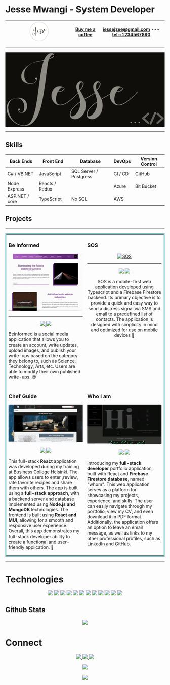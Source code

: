 # Jesse Mwangi - System Developer

| <img src='./logo.png' width='30%'> | [Buy me a coffee](https://www.buymeacoffee.com/yourname) | [jessejzee@gmail.com](mailto:jessejzee@gmail.com) --- [tel:+1234567890](tel:+1234567890) |
| ---------------------------------- | -------------------------------------------------------- | ---------------------------------------------------------------------------------------- |

---

<div style='
    background: black;
    display: flex;
    justify-content: space-around;
    width:100%;
'>
<img src='./Jesse-black.png' width='100%'>
</div>

---

## Skills

| Back Ends      | Front End      | Database               | DevOps  | Version Control |
| -------------- | -------------- | ---------------------- | ------- | --------------- |
| C# / VB.NET    | JavaScript     | SQL Server / Postgress | CI / CD | GitHub          |
| Node Express   | Reacts / Redux |                        | Azure   | Bit Bucket      |
| ASP.NET / core | TypeScript     | No SQL                 | AWS     |





## Projects

---

<table bordercolor="#66b2b2">
  
  <tr>
    <td width="50%" height="150px" valign="top">
      <h3 align="left">Be Informed</h3>
        
<a href="https://beinformed.onrender.com/" target="_blank">
            <img src="./beinformed.gif" width="100%" alt="Be Informed"/>
            
</a>

___

<p align='center'>   
  <a href="https://github.com/Jessemwangi/beInform" target="_blank">
    <img src="https://img.shields.io/static/v1?label=|&message=REPO&color=23555f&style=plastic&logo=github&logo-color=white"/>
  </a>  
  <a href="https://beinformed.onrender.com/" target="_blank">
    <img src="https://img.shields.io/static/v1?label=|&message=WEBSITE&color=23555f&style=plastic&logo=react&logo-color=white"/>
  </a>
      </p>
        <p>Beinformed is a social media application that allows you to create an account, write updates, upload images, and publish your write-ups based on the category they belong to, such as Science, Technology, Arts, etc. Users are able to modify their own published write-ups. &#128521;</p>
    </td>

 <td width="50%" height="150px" valign="top" align='center'>
      <h3 align="left">SOS</h3>
       <a target="_blank" href="https://sos-service.netlify.app/" align='center' style='back-ground:black; width:100%; display:relative'>
            <img src="./sos.gif" height="100%"  alt="SOS"/>
        </a>

___

    
<p align="center">
          
  <a href="https://github.com/Jessemwangi/sos" target="_blank">
    <img src="https://img.shields.io/static/v1?label=|&message=REPO&color=23555f&style=plastic&logo=github&logo-color=white"/>
  </a>
  <a href="https://sos-service.netlify.app/" target="_blank">
    <img src="https://img.shields.io/static/v1?label=|&message=WEBSITE&color=23555f&style=plastic&logo=react&logo-color=white"/>
  </a>
      </p>
        <p>SOS is a mobile-first web application developed using Typescript and a Firebase Firestore backend. Its primary objective is to provide a quick and easy way to send a distress signal via SMS and email to a predefined list of contacts. The application is designed with simplicity in mind and optimized for use on mobile devices &#128295;</p>
    </td>
  </tr>
  
  <tr>
    <td width="50%" height="150px" valign="top">
      <h3 align="left">Chef Guide</h3>
        <a target="_blank" href="https://whom.vercel.app/">
          <img src="./tasteIt.gif" width="100%" alt="Chef Guide"/>
        </a>
      <br />
        <p align="center">
  <a href="https://github.com/Jessemwangi/TasteIT" target="_blank">
    <img src="https://img.shields.io/static/v1?label=|&message=REPO&color=23555f&style=plastic&logo=github&logo-color=white"/>
  </a>
  <a href="" target="_blank">
    <img src="https://img.shields.io/static/v1?label=|&message=WEBSITE&color=23555f&style=plastic&logo=react&logo-color=white"/>
  </a>
      </p>
        <p>This full-stack <Strong>React </Strong> application was developed during my training at Business College Helsinki. The app allows users to enter ,review, rate favorite recipes and share them with others. The app is built using a <Strong>full-stack approach</strong>, with a backend server and database implemented using <Strong>Node.js and MongoDB</Strong> technologies. The frontend is built using <Strong>React and MUI</Strong>, allowing for a smooth and responsive user experience. Overall, this app demonstrates my full-stack developer ability to create a functional and user-friendly application. &#128640;</p>
    </td>
    <td width="50%" height="150px" valign="top">
      <h3 align="left">Who I am</h3>
        <a target="_blank" href="https://whom.vercel.app/">
          <img src="./jesse.gif" width="100%" alt="Jesse Mwangi"/>
        </a>
        <br />
        <p align="center">
          
  <a href="https://github.com/oniso20/taste-it" target="_blank">
    <img src="https://img.shields.io/static/v1?label=|&message=REPO&color=23555f&style=plastic&logo=github&logo-color=white"/>
  </a>
  <a href="https://whom.vercel.app/" target="_blank">
    <img src="https://img.shields.io/static/v1?label=|&message=WEBSITE&color=23555f&style=plastic&logo=react&logo-color=white"/>
  </a>
      </p>
        <p>Introducing my<Strong> full-stack developer </Strong> portfolio application, built with React and <Strong>Firebase Firestore database</Strong>, named "whom". This web application serves as a platform for showcasing my projects, experience, and skills. The user can easily navigate through my portfolio, view my CV, and even download it in PDF format. Additionally, the application offers an option to leave an email message, as well as links to my other professional profiles, such as LinkedIn and GitHub.</p>
    </td>
  </tr>
</table>

___
<h1 align="left">Technologies</h1>

<p align="center">
    <img src="https://img.shields.io/static/v1?label=|&message=HTML5&color=23555f&style=plastic&logo=html5"/>
    <img src="https://img.shields.io/static/v1?label=|&message=CSS3&color=285f65&style=plastic&logo=css3"/>
    <img src="https://img.shields.io/static/v1?label=|&message=SASS&color=2b625f&style=plastic&logo=sass"/>
    <img src="https://img.shields.io/static/v1?label=|&message=BOOTSTRAP&color=316c5e&style=plastic&logo=bootstrap"/>
    <img src="https://img.shields.io/static/v1?label=|&message=JAVASCRIPT&color=3c7f5d&style=plastic&logo=javascript"/>
    <img src="https://img.shields.io/static/v1?label=|&message=REACT.JS&color=4a935c&style=plastic&logo=react"/>
    <img src="https://img.shields.io/static/v1?label=|&message=TYPESCRIPT&color=4a935c&style=plastic&logo=typescript"/>
    <img src="https://img.shields.io/static/v1?label=|&message=AWS&color=98bf53&style=plastic&logo=amazon"/>
    <img src="https://img.shields.io/static/v1?label=|&message=MONGO-DB&color=cdd148&style=plastic&logo=mongodb"/>
    <img src="https://img.shields.io/static/v1?label=|&message=EXPRESS&color=bbb111&style=plastic&logo=express"/>
    <img src="https://img.shields.io/static/v1?label=|&message=GIT&color=cbb148&style=plastic&logo=git"/>
    <img src="https://img.shields.io/static/v1?label=|&message=FIREBASE&color=cbb148&style=plastic&logo=firebase"/>
</p>

## Github Stats

<div align="center"><img src="https://github-readme-stats.vercel.app/api?username=jessemwangi&show_icons=true&count_private=true&hide_border=true" align="center" /></div>


<h1 align="left">Connect</h1>

<p align="center">
  <a href="https://whom.vercel.app/" target="_blank">
    <img src="https://img.shields.io/static/v1?label=|&message=WEBSITE&color=23555f&style=plastic&logo=react&logo-color=white"/>
  </a>
  <a href="https://www.linkedin.com/in/jesse-mwangi/" target="_blank">
    <img src="https://img.shields.io/static/v1?label=|&message=LINKED-IN&color=cdf998&style=plastic&logo=linkedin&logo-color=white"/>
  </a>
  <a href="https://drive.google.com/file/d/1C4zr0ehXG_sR1MhblL0F7YMOImH0DtcG/view?usp=sharing" target="_blank">
      <img src="https://img.shields.io/static/v1?label=|&message=RESUME&color=23555f&style=plastic&logo=react&logo-color=white"/>
  </a>
</p>

<div display="block" align="center">

![](http://github-profile-summary-cards.vercel.app/api/cards/repos-per-language?username=jessemwangi&hide=jupyter%20notebook,html&theme=default)

![](http://github-profile-summary-cards.vercel.app/api/cards/productive-time?username=jessemwangi&theme=default&utcOffset=8)

</div>
